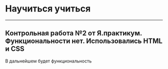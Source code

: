 # Научиться учиться
-----------
Контрольная работа №2 от Я.практикум. Функциональности нет.  Использовались HTML и CSS
----------
В дальнейшем будет функциональность